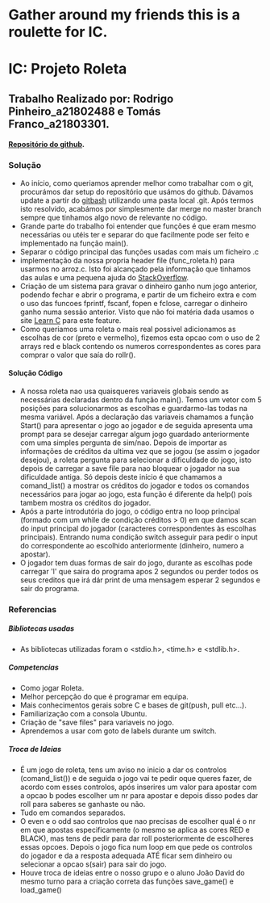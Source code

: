 ﻿# Gather around my friends this is a roulette for IC.


# **IC: Projeto Roleta**
## Trabalho Realizado por: Rodrigo Pinheiro_a21802488 e Tomás Franco_a21803301.
#### [Repositório do github](https://github.com/RodrigoPrinheiro/IC_Roleta).
### Solução
  + Ao início, como queriamos aprender melhor como trabalhar com o git, procurámos dar setup do repositório que usámos do github. Dávamos update a partir do [gitbash](https://help.github.com/articles/adding-an-existing-project-to-github-using-the-command-line/) utilizando uma pasta local .git. Após termos isto resolvido, acabámos por simplesmente dar merge no master branch sempre que tinhamos algo novo de relevante no código.
  + Grande parte do trabalho foi entender que funções é que eram mesmo necessárias ou utéis ter e separar do que facilmente pode ser feito e implementado na função main().
  + Separar o código principal das funções usadas com mais um ficheiro .c
  + implementação da nossa propria header file (func_roleta.h) para usarmos no arroz.c. Isto foi alcançado pela informação que tinhamos das aulas e uma pequena ajuda do [StackOverflow](https://stackoverflow.com/questions/7109964/creating-your-own-header-file-in-c).
  + Criação de um sistema para gravar o dinheiro ganho num jogo anterior, podendo fechar e abrir o programa, e partir de um ficheiro extra e com o uso das funcoes fprintf, fscanf, fopen e fclose, carregar o dinheiro ganho numa sessão anterior. Visto que não foi matéria dada usamos o site [Learn C](https://www.programiz.com/c-programming/c-file-input-output) para este feature.
  + Como queriamos uma roleta o mais real possivel adicionamos as escolhas de cor (preto e vermelho), fizemos esta opcao com o uso de 2 arrays red e black contendo os numeros correspondentes as cores para comprar o valor que saía do rollr().
#### Solução Código
  + A nossa roleta nao usa quaisqueres variaveis globais sendo as necessárias declaradas dentro da função main(). Temos um vetor com 5 posições para solucionarmos as escolhas e guardarmo-las todas na mesma variável. Após a declaração das variaveis chamamos a função Start() para apresentar o jogo ao jogador e de seguida apresenta uma prompt para se desejar carregar algum jogo guardado anteriormente com uma simples pergunta de sim/nao. Depois de importar as informações de créditos da ultima vez que se jogou (se assim o jogador desejou), a roleta pergunta para selecionar a dificuldade do jogo, isto depois de carregar a save file para nao bloquear o jogador na sua dificuldade antiga. Só depois deste início é que chamamos a comand_list() a mostrar os créditos do jogador e todos os comandos necessários para jogar ao jogo, esta função é diferente da help() poís tambem mostra os créditos do jogador.
  + Após a parte introdutória do jogo, o código entra no loop principal (formado com um while de condição créditos > 0) em que damos scan do input principal do jogador (caracteres correspondentes às escolhas principais). Entrando numa condição switch asseguir para pedir o input do correspondente ao escolhido anteriormente (dinheiro, numero a apostar).
  + O jogador tem duas formas de sair do jogo, durante as escolhas pode carregar 'l' que saira do programa apos 2 segundos ou perder todos os seus creditos que irá dár print de uma mensagem esperar 2 segundos e sair do programa.

### Referencias
##### Bibliotecas usadas
+ As bibliotecas utilizadas foram o <stdio.h>, <time.h> e <stdlib.h>.
##### Competencias
+ Como jogar Roleta.
+ Melhor percepção do que é programar em equipa.
+ Mais conhecimentos gerais sobre C e bases de git(push, pull etc...).
+ Familiarização com a consola Ubuntu.
+ Criação de "save files" para variaveis no jogo.
+ Aprendemos a usar com goto de labels durante um switch.

##### Troca de Ideias
+ É um jogo de roleta, tens um aviso no inicio a dar os controlos (comand_list()) e de seguida o jogo vai te pedir oque queres fazer, de acordo com esses controlos, após inserires um valor para apostar com a opcao b podes escolher um nr para apostar e depois disso podes dar roll para saberes se ganhaste ou não.
+ Tudo em comandos separados.
+ O even e o odd sao controlos que nao precisas de escolher qual é o nr em que apostas especificamente (o mesmo se aplica as cores RED e BLACK), mas tens de pedir para dar roll posteriormente de escolheres essas opcoes.
Depois o jogo fica num loop em que pede os controlos do jogador e da a resposta adequada ATÉ ficar sem dinheiro ou selecionar a opcao s(sair) para sair do jogo.
+ Houve troca de ideias entre o nosso grupo e o aluno João David do mesmo turno para a criação correta das funções save_game() e load_game()
